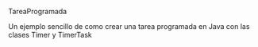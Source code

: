 TareaProgramada

Un ejemplo sencillo de como crear una tarea programada en Java con las clases
Timer y TimerTask
